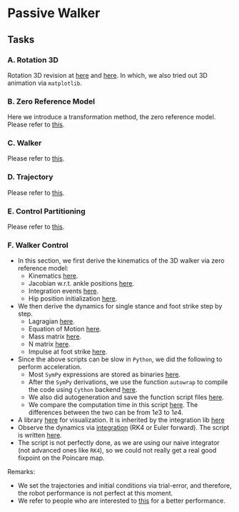 # Passive Walker
## Tasks
### A. Rotation 3D
Rotation 3D revision at [here](/biped_ctrl_scripts/5_walker_3D_control/a_rotation_3D/bounce3D.py) and [here](/biped_ctrl_scripts/5_walker_3D_control/a_rotation_3D/rotation3D.py). In which, we also tried out 3D animation via $\texttt{matplotlib}$.

### B. Zero Reference Model
Here we introduce a transformation method, the zero reference model. Please refer to [this](/biped_ctrl_scripts/5_walker_3D_control/b_zero_reference_model/kinematics_zero_reference_model_walker.py).

### C. Walker
Please refer to [this](/biped_ctrl_scripts/3_passive_walker/d_walker/passive_walker.py).

### D. Trajectory
Please refer to [this](/biped_ctrl_scripts/4_walker_control/f_trajectory/).

### E. Control Partitioning
Please refer to [this](/biped_ctrl_scripts/4_walker_control/g_control_partitioning/).


### F. Walker Control
- In this section, we first derive the kinematics of the 3D walker via zero reference model:
  - Kinematics [here](/biped_ctrl_scripts/5_walker_3D_control/f_walker_3D/dynamics/walker_3D_kinematics.py).
  - Jacobian w.r.t. ankle positions [here](/biped_ctrl_scripts/5_walker_3D_control/f_walker_3D/dynamics/walker_3D_dynamics_single_stance_jacobian.py).
  - Integration events [here](/biped_ctrl_scripts/5_walker_3D_control/f_walker_3D/dynamics/collision_detection.py).
  - Hip position initialization [here](/biped_ctrl_scripts/5_walker_3D_control/f_walker_3D/dynamics/walker_3D_dynamics_init.py).
- We then derive the dynamics for single stance and foot strike step by step.
  - Lagragian [here](/biped_ctrl_scripts/5_walker_3D_control/f_walker_3D/dynamics/walker_3D_dynamics_single_stance_Lagragian.py).
  - Equation of Motion [here](/biped_ctrl_scripts/5_walker_3D_control/f_walker_3D/dynamics/walker_3D_dynamics_single_stance_EoM_0.py).
  - Mass matrix [here](/biped_ctrl_scripts/5_walker_3D_control/f_walker_3D/dynamics/walker_3D_dynamics_single_stance_EoM_1_mass_matrix.py).
  - N matrix [here](/biped_ctrl_scripts/5_walker_3D_control/f_walker_3D/dynamics/walker_3D_dynamics_single_stance_EoM_2_bmatrix.py).
  - Impulse at foot strike [here](/biped_ctrl_scripts/5_walker_3D_control/f_walker_3D/dynamics/walker_3D_dynamics_single_stance_EoM_2_bmatrix.py).
- Since the above scripts can be slow in $\texttt{Python}$, we did the following to perform acceleration.
  - Most $\texttt{SymPy}$ expressions are stored as binaries [here](/biped_ctrl_scripts/5_walker_3D_control/f_walker_3D/dynamics/compiled_funcs/binaries/). 
  - After the $\texttt{SymPy}$ derivations, we use the function $\texttt{autowrap}$ to compile the code using $\texttt{Cython}$ backend [here](/biped_ctrl_scripts/5_walker_3D_control/f_walker_3D/dynamics/compiled_funcs/gen_lib.py).
  - We also did autogeneration and save the function script files [here](/biped_ctrl_scripts/5_walker_3D_control/f_walker_3D/dynamics/funcs/).
  - We compare the computation time in this script [here](/biped_ctrl_scripts/5_walker_3D_control/f_walker_3D/dynamics/test_scripts/demo.py). The differences between the two can be from $1e3$ to $1e4$.
- A library [here](/biped_ctrl_scripts/5_walker_3D_control/f_walker_3D/walker3D_model.py) for visualization. It is inherited by the integration lib [here](/dynamics_bootcamp.py)
- Observe the dynamics via [integration](/dynamics_bootcamp.py) (RK4 or Euler forward). The script is written [here](/biped_ctrl_scripts/5_walker_3D_control/f_walker_3D/walker_3D_control.py).
- The script is not perfectly done, as we are using our naive integrator (not advanced ones like $\texttt{RK4}$), so we could not really get a real good fixpoint on the Poincare map. 
  
Remarks: 
- We set the trajectories and initial conditions via trial-error, and therefore, the robot performance is not perfect at this moment.
- We refer to people who are interested to [this](https://pab47.github.io/legs.html) for a better performance.
  